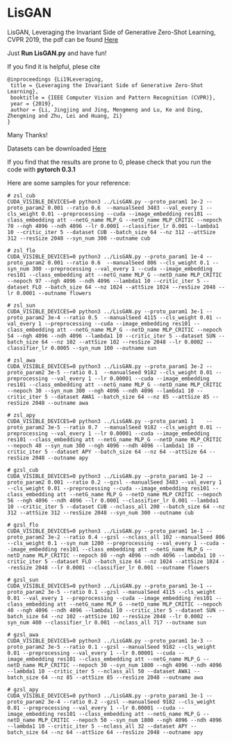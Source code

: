 # LisGAN
LisGAN, Leveraging the Invariant Side of Generative Zero-Shot Learning, CVPR 2019, the pdf can be found [Here](https://arxiv.org/pdf/1904.04092.pdf)

Just <b>Run LisGAN.py</b> and have fun!

If you find it is helpful, plese cite

    @inproceedings {Li19Leveraging, 	
     title = {Leveraging the Invariant Side of Generative Zero-Shot Learning}, 	
     booktitle = {IEEE Computer Vision and Pattern Recognition (CVPR)}, 	
     year = {2019}, 	
     author = {Li, Jingjing and Jing, Mengmeng and Lu, Ke and Ding, Zhengming and Zhu, Lei and Huang, Zi} 
    } 

Many Thanks!

Datasets can be downloaded [Here](http://datasets.d2.mpi-inf.mpg.de/xian/xlsa17.zip)

If you find that the results are prone to 0, please check that you run the code with <b>pytorch 0.3.1</b>


Here are some samples for your reference:

    # zsl_cub
    CUDA_VISIBLE_DEVICES=0 python3 ../LisGAN.py --proto_param1 1e-2 --proto_param2 0.001 --ratio 0.6  --manualSeed 3483 --val_every 1 --cls_weight 0.01 --preprocessing --cuda --image_embedding res101 --class_embedding att --netG_name MLP_G --netD_name MLP_CRITIC --nepoch 70 --ngh 4096 --ndh 4096 --lr 0.0001 --classifier_lr 0.001 --lambda1 10 --critic_iter 5 --dataset CUB --batch_size 64 --nz 312 --attSize 312 --resSize 2048 --syn_num 300 --outname cub 

    # zsl_flo
    CUDA_VISIBLE_DEVICES=0 python3 ../LisGAN.py --proto_param1 1e-4 --proto_param2 0.001 --ratio 0.6  --manualSeed 806 --cls_weight 0.1 --syn_num 300 --preprocessing --val_every 1 --cuda --image_embedding res101 --class_embedding att --netG_name MLP_G --netD_name MLP_CRITIC --nepoch 97 --ngh 4096 --ndh 4096 --lambda1 10 --critic_iter 5 --dataset FLO --batch_size 64 --nz 1024 --attSize 1024 --resSize 2048 --lr 0.0001 --outname flowers

    # zsl_sun
    CUDA_VISIBLE_DEVICES=0 python3 ../LisGAN.py --proto_param1 3e-1 --proto_param2 3e-4 --ratio 0.5  --manualSeed 4115 --cls_weight 0.01 --val_every 1 --preprocessing --cuda --image_embedding res101 --class_embedding att --netG_name MLP_G --netD_name MLP_CRITIC --nepoch 54 --ngh 4096 --ndh 4096 --lambda1 10 --critic_iter 5 --dataset SUN --batch_size 64 --nz 102 --attSize 102 --resSize 2048 --lr 0.0002 --classifier_lr 0.0005 --syn_num 100 --outname sun

    # zsl_awa
    CUDA_VISIBLE_DEVICES=0 python3 ../LisGAN.py --proto_param1 3e-2 --proto_param2 3e-5 --ratio 0.1  --manualSeed 9182 --cls_weight 0.01 --preprocessing --val_every 1 --lr 0.00001 --cuda --image_embedding res101 --class_embedding att --netG_name MLP_G --netD_name MLP_CRITIC --nepoch 30 --syn_num 300 --ngh 4096 --ndh 4096 --lambda1 10 --critic_iter 5 --dataset AWA1 --batch_size 64 --nz 85 --attSize 85 --resSize 2048 --outname awa 

    # zsl_apy
    CUDA_VISIBLE_DEVICES=0 python3 ../LisGAN.py --proto_param1 1    --proto_param2 3e-5 --ratio 0.7  --manualSeed 9182 --cls_weight 0.01 --preprocessing --val_every 1 --lr 0.00001 --cuda --image_embedding res101 --class_embedding att --netG_name MLP_G --netD_name MLP_CRITIC --nepoch 40 --syn_num 300 --ngh 4096 --ndh 4096 --lambda1 10 --critic_iter 5 --dataset APY --batch_size 64 --nz 64 --attSize 64 --resSize 2048 --outname apy

    # gzsl_cub
    CUDA_VISIBLE_DEVICES=0 python3 ../LisGAN.py --proto_param1 1e-2 --proto_param2 0.001 --ratio 0.2 --gzsl --manualSeed 3483 --val_every 1 --cls_weight 0.01 --preprocessing --cuda --image_embedding res101 --class_embedding att --netG_name MLP_G --netD_name MLP_CRITIC --nepoch 56 --ngh 4096 --ndh 4096 --lr 0.0001 --classifier_lr 0.001 --lambda1 10 --critic_iter 5 --dataset CUB --nclass_all 200 --batch_size 64 --nz 312 --attSize 312 --resSize 2048 --syn_num 300 --outname cub

    # gzsl_flo
    CUDA_VISIBLE_DEVICES=0 python3 ../LisGAN.py --proto_param1 1e-1 --proto_param2 3e-2 --ratio 0.4 --gzsl --nclass_all 102 --manualSeed 806 --cls_weight 0.1 --syn_num 1200 --preprocessing --val_every 1 --cuda --image_embedding res101 --class_embedding att --netG_name MLP_G --netD_name MLP_CRITIC --nepoch 80 --ngh 4096 --ndh 4096 --lambda1 10 --critic_iter 5 --dataset FLO --batch_size 64 --nz 1024 --attSize 1024 --resSize 2048 --lr 0.0001 --classifier_lr 0.001 --outname flowers

    # gzsl_sun
    CUDA_VISIBLE_DEVICES=0 python3 ../LisGAN.py --proto_param1 3e-1 --proto_param2 3e-5 --ratio 0.1 --gzsl --manualSeed 4115 --cls_weight 0.01 --val_every 1 --preprocessing --cuda --image_embedding res101 --class_embedding att --netG_name MLP_G --netD_name MLP_CRITIC --nepoch 40 --ngh 4096 --ndh 4096 --lambda1 10 --critic_iter 5 --dataset SUN --batch_size 64 --nz 102 --attSize 102 --resSize 2048 --lr 0.0002 --syn_num 400 --classifier_lr 0.001 --nclass_all 717 --outname sun 

    # gzsl_awa
    CUDA_VISIBLE_DEVICES=0 python3 ../LisGAN.py --proto_param1 1e-3 --proto_param2 3e-5 --ratio 0.1 --gzsl --manualSeed 9182 --cls_weight 0.01 --preprocessing --val_every 1 --lr 0.00001 --cuda --image_embedding res101 --class_embedding att --netG_name MLP_G --netD_name MLP_CRITIC --nepoch 30 --syn_num 1800 --ngh 4096 --ndh 4096 --lambda1 10 --critic_iter 5 --nclass_all 50 --dataset AWA1 --batch_size 64 --nz 85 --attSize 85 --resSize 2048 --outname awa 

    # gzsl_apy
    CUDA_VISIBLE_DEVICES=0 python3 ../LisGAN.py --proto_param1 3e-1 --proto_param2 3e-4 --ratio 0.2 --gzsl --manualSeed 9182 --cls_weight 0.01 --preprocessing --val_every 1 --lr 0.00001 --cuda --image_embedding res101 --class_embedding att --netG_name MLP_G --netD_name MLP_CRITIC --nepoch 50 --syn_num 1800 --ngh 4096 --ndh 4096 --lambda1 10 --critic_iter 5 --nclass_all 32 --dataset APY --batch_size 64 --nz 64 --attSize 64 --resSize 2048 --outname apy 




